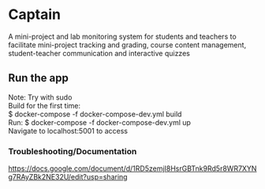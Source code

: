 # Captain
A mini-project and lab monitoring system for students and teachers to facilitate mini-project tracking and grading, course content management, student-teacher communication and interactive quizzes

## Run the app    
Note: Try with sudo   
Build for the first time:    
$ docker-compose -f docker-compose-dev.yml build    
Run:
$ docker-compose -f docker-compose-dev.yml up    
Navigate to localhost:5001 to access 

### Troubleshooting/Documentation  
https://docs.google.com/document/d/1RD5zemjI8HsrGBTnk9Rd5r8WR7XYNg7RAyZBk2NE32U/edit?usp=sharing
